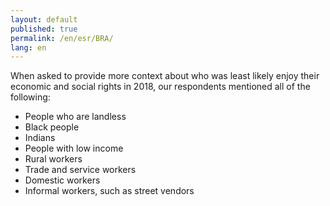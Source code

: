 ```yaml
---
layout: default
published: true
permalink: /en/esr/BRA/
lang: en
---
```


When asked to provide more context about who was least likely enjoy their economic and social rights in 2018, our respondents mentioned all of the following:
-	People who are landless
-	Black people
-	Indians
-	People with low income
-	Rural workers
-	Trade and service workers
-	Domestic workers
-	Informal workers, such as street vendors

